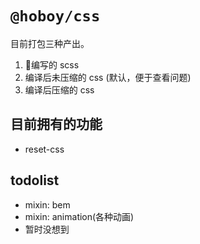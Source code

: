 # `@hoboy/css`

目前打包三种产出。
1. 编写的 scss
2. 编译后未压缩的 css (默认，便于查看问题)
3. 编译后压缩的 css

## 目前拥有的功能
- reset-css

## todolist
- mixin: bem
- mixin: animation(各种动画)
- 暂时没想到
